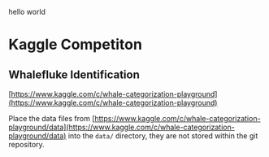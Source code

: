 hello world

# Kaggle Competiton
## Whalefluke Identification

[https://www.kaggle.com/c/whale-categorization-playground](https://www.kaggle.com/c/whale-categorization-playground)

Place the data files from [https://www.kaggle.com/c/whale-categorization-playground/data](https://www.kaggle.com/c/whale-categorization-playground/data) into the `data/` directory, they are not stored within the git repository.
